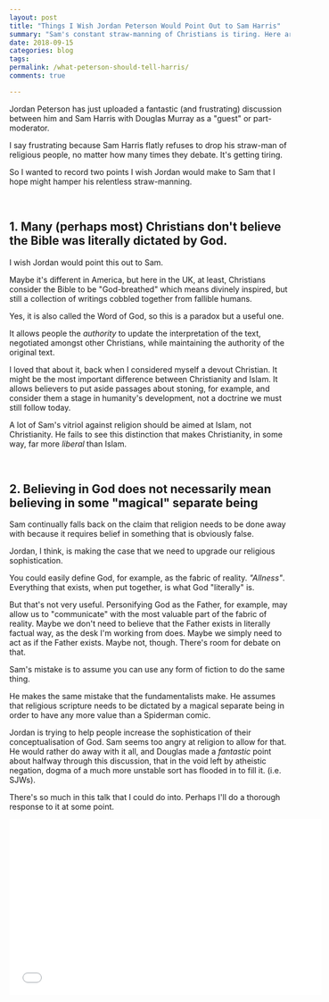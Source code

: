 ```yaml
---
layout: post
title: "Things I Wish Jordan Peterson Would Point Out to Sam Harris"
summary: "Sam's constant straw-manning of Christians is tiring. Here are two points that solve that."
date: 2018-09-15
categories: blog
tags: 
permalink: /what-peterson-should-tell-harris/
comments: true

---
```


Jordan Peterson has just uploaded a fantastic (and frustrating) discussion between him and Sam Harris with Douglas Murray as a "guest" or part-moderator. 

I say frustrating because Sam Harris flatly refuses to drop his straw-man of religious people, no matter how many times they debate. It's getting tiring.

So I wanted to record two points I wish Jordan would make to Sam that I hope might hamper his relentless straw-manning. 

&nbsp;

## 1. Many (perhaps most) Christians don't believe the Bible was literally dictated by God.
I wish Jordan would point this out to Sam. 

Maybe it's different in America, but here in the UK, at least, Christians consider the Bible to be "God-breathed" which means divinely inspired, but still a collection of writings cobbled together from fallible humans.

Yes, it is also called the Word of God, so this is a paradox but a useful one. 

It allows people the *authority* to update the interpretation of the text, negotiated amongst other Christians, while maintaining the authority of the original text. 

I loved that about it, back when I considered myself a devout Christian. It might be the most important difference between Christianity and Islam. It allows believers to put aside passages about stoning, for example, and consider them a stage in humanity's development, not a doctrine we must still follow today.﻿

A lot of Sam's vitriol against religion should be aimed at Islam, not Christianity. He fails to see this distinction that makes Christianity, in some way, far more *liberal* than Islam. 

&nbsp;

## 2. Believing in God does not necessarily mean believing in some "magical" separate being
Sam continually falls back on the claim that religion needs to be done away with because it requires belief in something that is obviously false. 

Jordan, I think, is making the case that we need to upgrade our religious sophistication. 

You could easily define God, for example, as the fabric of reality. *"Allness"*. Everything that exists, when put together, is what God "literally" is. 

But that's not very useful. Personifying God as the Father, for example, may allow us to "communicate" with the most valuable part of the fabric of reality. Maybe we don't need to believe that the Father exists in literally factual way, as the desk I'm working from does. Maybe we simply need to act as if the Father exists. Maybe not, though. There's room for debate on that. 

Sam's mistake is to assume you can use any form of fiction to do the same thing. 

He makes the same mistake that the fundamentalists make. He assumes that religious scripture needs to be dictated by a magical separate being in order to have any more value than a Spiderman comic. 

Jordan is trying to help people increase the sophistication of their conceptualisation of God. Sam seems too angry at religion to allow for that. He would rather do away with it all, and Douglas made a *fantastic* point about halfway through this discussion, that in the void left by atheistic negation, dogma of a much more unstable sort has flooded in to fill it. (i.e. SJWs).

There's so much in this talk that I could do into. Perhaps I'll do a thorough response to it at some point. 

<iframe width="560" height="315" src="//www.youtube.com/embed/YfdaAGZvYsA" frameborder="0"> </iframe>


